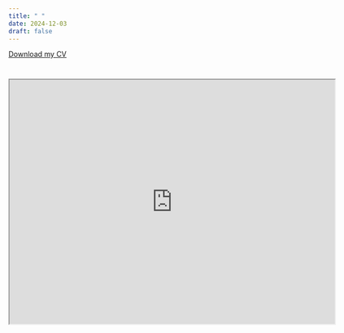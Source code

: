 ```yaml
---
title: " "
date: 2024-12-03
draft: false
---
```

[Download my CV](https://www.dropbox.com/scl/fi/twcpj2iompgmppr05od7r/CV_Dec.pdf?rlkey=03d7nkw3rm25q2fj29nd6kwxn&st=s349esax&dl=0)

# <iframe src="https://drive.google.com/uc?export=preview&id=1fxVCpgOyKYw_CSr6SiVwOD2iNkCBXKIQ" width="640" height="480" allow="autoplay"></iframe>

